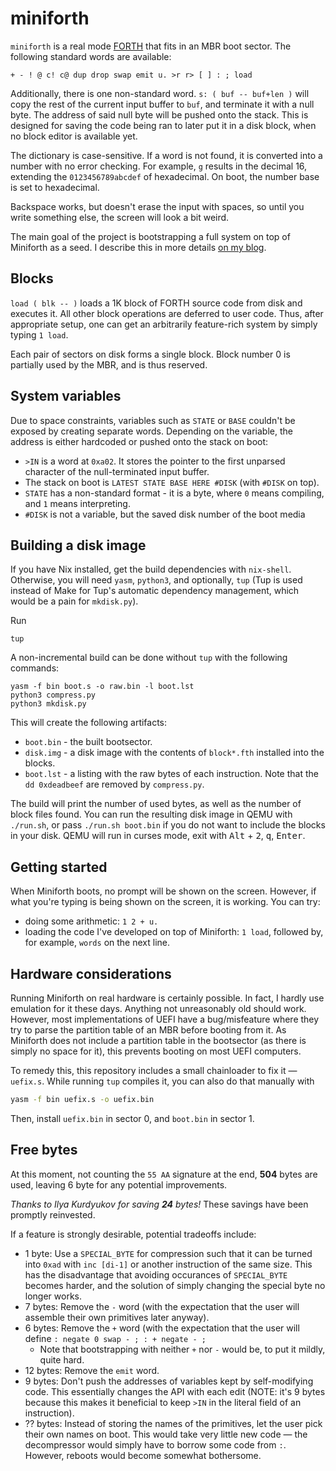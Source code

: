 # miniforth

`miniforth` is a real mode [FORTH] that fits in an MBR boot sector.
The following standard words are available:

```
+ - ! @ c! c@ dup drop swap emit u. >r r> [ ] : ; load
```

Additionally, there is one non-standard word. `s: ( buf -- buf+len )` will copy the
rest of the current input buffer to `buf`, and terminate it with a null byte. The address
of said null byte will be pushed onto the stack. This is designed for saving the code being
ran to later put it in a disk block, when no block editor is available yet.

The dictionary is case-sensitive. If a word is not found, it is converted into a number
with no error checking. For example, `g` results in the decimal 16, extending
the `0123456789abcdef` of hexadecimal. On boot, the number base is set to hexadecimal.

Backspace works, but doesn't erase the input with spaces, so until you write something else,
the screen will look a bit weird.

The main goal of the project is bootstrapping a full system on top of Miniforth
as a seed. I describe this in more details [on my blog][blog].

## Blocks

`load ( blk -- )` loads a 1K block of FORTH source code from disk and executes it.
All other block operations are deferred to user code. Thus, after appropriate setup,
one can get an arbitrarily feature-rich system by simply typing `1 load`.

Each pair of sectors on disk forms a single block. Block number 0 is partially used
by the MBR, and is thus reserved.

## System variables

Due to space constraints, variables such as `STATE` or `BASE` couldn't be exposed by creating
separate words. Depending on the variable, the address is either hardcoded or pushed onto
the stack on boot:

 - `>IN` is a word at `0xa02`. It stores the pointer to the first unparsed character
   of the null-terminated input buffer.
 - The stack on boot is `LATEST STATE BASE HERE #DISK` (with `#DISK` on top).
 - `STATE` has a non-standard format - it is a byte, where `0` means compiling,
   and `1` means interpreting.
 - `#DISK` is not a variable, but the saved disk number of the boot media

## Building a disk image

If you have Nix installed, get the build dependencies with `nix-shell`.
Otherwise, you will need `yasm`, `python3`, and optionally, `tup`
(Tup is used instead of Make for Tup's automatic dependency management,
which would be a pain for `mkdisk.py`).

Run

```
tup
```

A non-incremental build can be done without `tup` with the following commands:

```
yasm -f bin boot.s -o raw.bin -l boot.lst
python3 compress.py
python3 mkdisk.py
```

This will create the following artifacts:

- `boot.bin` - the built bootsector.
- `disk.img` - a disk image with the contents of `block*.fth` installed into
  the blocks.
- `boot.lst` - a listing with the raw bytes of each instruction.
   Note that the `dd 0xdeadbeef` are removed by `compress.py`.

The build will print the number of used bytes, as well as the number of block files found.
You can run the resulting disk image in QEMU with `./run.sh`, or pass `./run.sh boot.bin`
if you do not want to include the blocks in your disk. QEMU will run in curses mode, exit
with <kbd>Alt</kbd> + <kbd>2</kbd>, <kbd>q</kbd>, <kbd>Enter</kbd>.

## Getting started

When Miniforth boots, no prompt will be shown on the screen. However, if what
you're typing is being shown on the screen, it is working. You can try:

 - doing some arithmetic: `1 2 + u.`
 - loading the code I've developed on top of Miniforth: `1 load`, followed by,
   for example, `words` on the next line.

## Hardware considerations

Running Miniforth on real hardware is certainly possible. In fact, I hardly use
emulation for it these days. Anything not unreasonably old should work. However,
most implementations of UEFI have a bug/misfeature where they try to parse the
partition table of an MBR before booting from it. As Miniforth does not include
a partition table in the bootsector (as there is simply no space for it), this
prevents booting on most UEFI computers.

To remedy this, this repository includes a small chainloader to fix it —
`uefix.s`. While running `tup` compiles it, you can also do that manually with

```bash
yasm -f bin uefix.s -o uefix.bin
```

Then, install `uefix.bin` in sector 0, and `boot.bin` in sector 1.

## Free bytes

At this moment, not counting the `55 AA` signature at the end, **504** bytes are used,
leaving 6 byte for any potential improvements.

*Thanks to Ilya Kurdyukov for saving **24** bytes!* These savings have been promptly
reinvested.

If a feature is strongly desirable, potential tradeoffs include:

 - 1 byte: Use a `SPECIAL_BYTE` for compression such that it can be turned into
   `0xad` with `inc [di-1]` or another instruction of the same size. This has
   the disadvantage that avoiding occurances of `SPECIAL_BYTE` becomes harder,
   and the solution of simply changing the special byte no longer works.
 - 7 bytes: Remove the `-` word (with the expectation that the user will assemble their
   own primitives later anyway).
 - 6 bytes: Remove the `+` word (with the expectation that the user will define `: negate 0 swap - ; : + negate - ;`
   - Note that bootstrapping with neither `+` nor `-` would be, to put it mildly, quite hard.
 - 12 bytes: Remove the `emit` word.
 - 9 bytes: Don't push the addresses of variables kept by self-modifying code. This
   essentially changes the API with each edit (NOTE: it's 9 bytes because this makes it
   beneficial to keep `>IN` in the literal field of an instruction).
 - ?? bytes: Instead of storing the names of the primitives, let the user pick their own
   names on boot. This would take very little new code — the decompressor would simply have
   to borrow some code from `:`. However, reboots would become somewhat bothersome.

[FORTH]: https://en.wikipedia.org/wiki/Forth_(programming_language)
[blog]: https://niedzejkob.p4.team/bootstrap/
